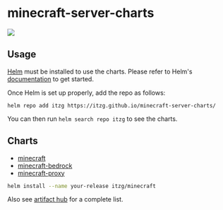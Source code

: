 # minecraft-server-charts

[![](https://github.com/itzg/minecraft-server-charts/workflows/Release%20Charts/badge.svg?branch=master)](https://github.com/itzg/minecraft-server-charts/actions)

## Usage 

[Helm](https://helm.sh) must be installed to use the charts.
Please refer to Helm's [documentation](https://helm.sh/docs/) to get started.

Once Helm is set up properly, add the repo as follows:

```console
helm repo add itzg https://itzg.github.io/minecraft-server-charts/
```

You can then run `helm search repo itzg` to see the charts.

## Charts

* [minecraft](https://github.com/itzg/minecraft-server-charts/tree/master/charts/minecraft)
* [minecraft-bedrock](https://github.com/itzg/minecraft-server-charts/tree/master/charts/minecraft-bedrock)
* [minecraft-proxy](https://github.com/itzg/minecraft-server-charts/tree/master/charts/minecraft-proxy)

```bash
helm install --name your-release itzg/minecraft
```

Also see [artifact hub](https://artifacthub.io/packages/search?repo=minecraft-server-charts) for a complete list.
